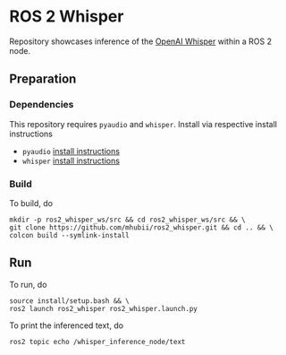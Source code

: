 # ROS 2 Whisper
Repository showcases inference of the [OpenAI Whisper](https://github.com/openai/whisper) within a ROS 2 node.

## Preparation
### Dependencies
This repository requires `pyaudio` and `whisper`. Install via respective install instructions
- `pyaudio` [install instructions](https://pypi.org/project/PyAudio/)
- `whisper` [install instructions](https://github.com/openai/whisper#setup)
### Build
To build, do

```shell
mkdir -p ros2_whisper_ws/src && cd ros2_whisper_ws/src && \
git clone https://github.com/mhubii/ros2_whisper.git && cd .. && \
colcon build --symlink-install
```

## Run
To run, do
```shell
source install/setup.bash && \
ros2 launch ros2_whisper ros2_whisper.launch.py
```

To print the inferenced text, do
```shell
ros2 topic echo /whisper_inference_node/text
```
